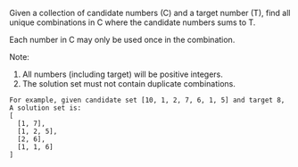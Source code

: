 Given a collection of candidate numbers (C) and a target number (T), find all unique combinations in C where the candidate numbers sums to T.

Each number in C may only be used once in the combination.


Note:
1. All numbers (including target) will be positive integers.
2. The solution set must not contain duplicate combinations.
```
For example, given candidate set [10, 1, 2, 7, 6, 1, 5] and target 8,
A solution set is:
[
  [1, 7],
  [1, 2, 5],
  [2, 6],
  [1, 1, 6]
]
```